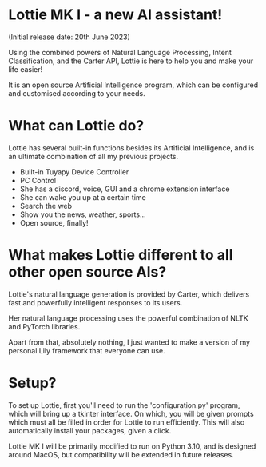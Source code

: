 # Lottie MK I - a new AI assistant!

(Initial release date: 20th June 2023)

Using the combined powers of Natural Language Processing, Intent Classification, and the Carter API, Lottie is here to help you and make your life easier!

It is an open source Artificial Intelligence program, which can be configured and customised according to your needs.

# What can Lottie do?

Lottie has several built-in functions besides its Artificial Intelligence, and is an ultimate combination of all my previous projects.

- Built-in Tuyapy Device Controller
- PC Control
- She has a discord, voice, GUI and a chrome extension interface
- She can wake you up at a certain time
- Search the web
- Show you the news, weather, sports...
- Open source, finally!

# What makes Lottie different to all other open source AIs?

Lottie's natural language generation is provided by Carter, which delivers fast and powerfully intelligent responses to its users. 

Her natural language processing uses the powerful combination of NLTK and PyTorch libraries.

Apart from that, absolutely nothing, I just wanted to make a version of my personal Lily framework that everyone can use.

# Setup?

To set up Lottie, first you'll need to run the 'configuration.py' program, which will bring up a tkinter interface. On which, you will be given prompts which must all be filled in order for Lottie to run efficiently. This will also automatically install your packages, given a click.

Lottie MK I will be primarily modified to run on Python 3.10, and is designed around MacOS, but compatibility will be extended in future releases.
